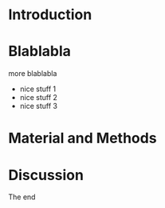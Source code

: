 # Introduction
# Blablabla
more blablabla

- nice stuff 1
- nice stuff 2
- nice stuff 3

# Material and Methods
# Discussion
The end
